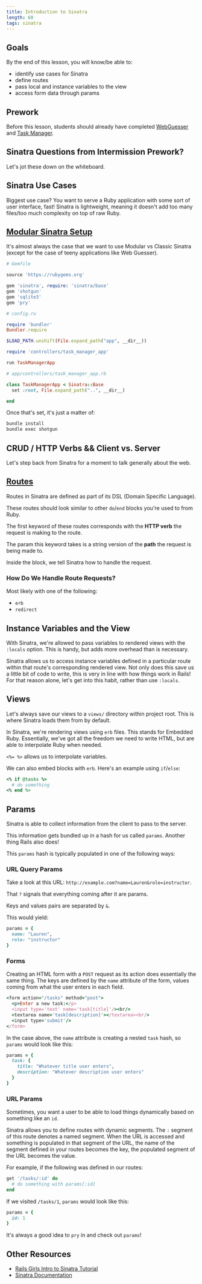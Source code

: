 ```yaml
---
title: Introduction to Sinatra
length: 60
tags: sinatra
---
```


## Goals

By the end of this lesson, you will know/be able to:

* identify use cases for Sinatra
* define routes
* pass local and instance variables to the view
* access form data through params

## Prework

Before this lesson, students should already have completed [WebGuesser](http://tutorials.jumpstartlab.com/projects/web_guesser.html) and [Task Manager](https://github.com/s-espinosa/task_manager_redux).

## Sinatra Questions from Intermission Prework?

Let's jot these down on the whiteboard.

## Sinatra Use Cases

Biggest use case? You want to serve a Ruby application with some sort of user interface, fast! Sinatra is lightweight, meaning it doesn't add too many files/too much complexity on top of raw Ruby.

## [Modular Sinatra Setup](http://www.sinatrarb.com/intro.html#Modular%20vs.%20Classic%20Style)

It's almost always the case that we want to use Modular vs Classic Sinatra (except for the case of teeny applications like Web Guesser).

```ruby
# Gemfile

source 'https://rubygems.org'

gem 'sinatra', require: 'sinatra/base'
gem 'shotgun'
gem 'sqlite3'
gem 'pry'
```

```ruby
# config.ru

require 'bundler'
Bundler.require

$LOAD_PATH.unshift(File.expand_path("app", __dir__))

require 'controllers/task_manager_app'

run TaskManagerApp
```

```ruby
# app/controllers/task_manager_app.rb

class TaskManagerApp < Sinatra::Base
  set :root, File.expand_path("..", __dir__)

end
```

Once that's set, it's just a matter of:

```bash
bundle install
bundle exec shotgun
```

## CRUD / HTTP Verbs && Client vs. Server

Let's step back from Sinatra for a moment to talk generally about the web.

## [Routes](http://www.sinatrarb.com/intro.html#Routes)

Routes in Sinatra are defined as part of its DSL (Domain Specific Language).

These routes should look similar to other `do`/`end` blocks you're used to from Ruby.

The first keyword of these routes corresponds with the **HTTP verb** the request is making to the route.

The param this keyword takes is a string version of the **path** the request is being made to.

Inside the block, we tell Sinatra how to handle the request.

### How Do We Handle Route Requests?

Most likely with one of the following:

* `erb`
* `redirect`

## Instance Variables and the View

With Sinatra, we're allowed to pass variables to rendered views with the `:locals` option. This is handy, but adds more overhead than is necessary.

Sinatra allows us to access instance variables defined in a particular route within that route's corresponding rendered view. Not only does this save us a little bit of code to write, this is very in line with how things work in Rails! For that reason alone, let's get into this habit, rather than use `:locals`.

## Views

Let's always save our views to a `views/` directory within project root. This is where Sinatra loads them from by default.

In Sinatra, we're rendering views using `erb` files. This stands for Embedded Ruby. Essentially, we've got all the freedom we need to write HTML, but are able to interpolate Ruby when needed.

`<%= %>` allows us to interpolate variables.

We can also embed blocks with `erb`. Here's an example using `if`/`else`:

```ruby
<% if @tasks %>
  # do something
<% end %>
```

## Params

Sinatra is able to collect information from the client to pass to the server.

This information gets bundled up in a hash for us called `params`. Another thing Rails also does!

This `params` hash is typically populated in one of the following ways:

### URL Query Params

Take a look at this URL:  `http://example.com?name=Lauren&role=instructor`.

That `?` signals that everything coming after it are params.

Keys and values pairs are separated by `&`.

This would yield:

```ruby
params = {
  name: "Lauren",
  role: "instructor"
}
```

### Forms

Creating an HTML form with a `POST` request as its action does essentially the same thing. The keys are defined by the `name` attribute of the form, values coming from what the user enters in each field.

```ruby
<form action="/tasks" method="post">
  <p>Enter a new task:</p>
  <input type='text' name='task[title]'/><br/>
  <textarea name='task[description]'></textarea><br/>
  <input type='submit'/>
</form>
```

In the case above, the `name` attribute is creating a nested `task` hash, so `params` would look like this:

```ruby
params = {
  task: {
    title: "Whatever title user enters",
    description: "Whatever description user enters"
  }
}
```

### URL Params

Sometimes, you want a user to be able to load things dynamically based on something like an `id`.

Sinatra allows you to define routes with dynamic segments. The `:` segment of this route denotes a named segment. When the URL is accessed and something is populated in that segment of the URL, the name of the segment defined in your routes becomes the key, the populated segment of the URL becomes the value.

For example, if the following was defined in our routes:

```ruby
get '/tasks/:id' do
  # do something with params[:id]
end
```

If we visited `/tasks/1`, `params` would look like this:

```ruby
params = {
  id: 1
}
```

It's always a good idea to `pry` in and check out `params`!

<!-- [Slides](https://www.dropbox.com/s/k9b5ppidhdyw29o/Sinatra-Intro.pdf?dl=0) -->

## Other Resources

* [Rails Girls Intro to Sinatra Tutorial](http://guides.railsgirls.com/sinatra-app/)
* [Sinatra Documentation](http://www.sinatrarb.com/intro.html)
